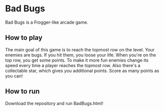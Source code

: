 # Bad Bugs
Bad Bugs is a Frogger-like arcade game.
## How to play
The main goal of this game is to reach the topmost row on the level. Your enemies are bugs. If you hit them, you loose your life. When you're on the top row, you get some points. To make it more fun enemies change its speed every time a player reaches the topmost row. Also there's a collectable star, which gives you additional points. Score as many points as you can!
## How to run
Download the repository and run BadBugs.html!
